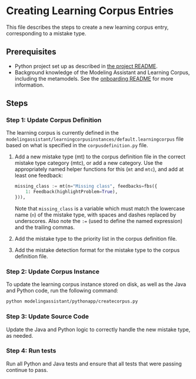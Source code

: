 # Creating Learning Corpus Entries

This file describes the steps to create a new learning corpus entry, corresponding to a mistake type.

## Prerequisites

* Python project set up as described in [the project README](README.md).
* Background knowledge of the Modeling Assistant and Learning Corpus, including the metamodels.
  See the [onboarding README](docs/onboarding/README.md) for more information.

## Steps

### Step 1: Update Corpus Definition

The learning corpus is currently defined in the `modelingassistant/learningcorpusinstances/default.learningcorpus` file
based on what is specified in the `corpusdefinition.py` file.

1. Add a new mistake type (mt) to the corpus definition file in the correct mistake type category (mtc), or add
   a new category. Use the appropriately named helper functions for this (`mt` and `mtc`), and add at least one
   feedback:

   ```python
   missing_class := mt(n="Missing class", feedbacks=fbs({
       1: Feedback(highlightProblem=True),
   })),
   ```

   Note that `missing_class` is a variable which must match the lowercase name (`n`) of the mistake type,
   with spaces and dashes replaced by underscores. Also note the `:=` (used to define the named expression)
   and the trailing commas.

2. Add the mistake type to the priority list in the corpus definition file.
3. Add the mistake detection format for the mistake type to the corpus definition file.

### Step 2: Update Corpus Instance

To update the learning corpus instance stored on disk, as well as the Java and Python code,
run the following command:

```bash
python modelingassistant/pythonapp/createcorpus.py
```

### Step 3: Update Source Code

Update the Java and Python logic to correctly handle the new mistake type, as needed.

### Step 4: Run tests

Run all Python and Java tests and ensure that all tests that were passing
continue to pass.
